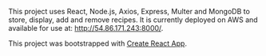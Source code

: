 This project uses React, Node.js, Axios, Express, Multer and MongoDB to store, display, add and remove recipes.
It is currently deployed on AWS and available for use at: http://54.86.171.243:8000/.

This project was bootstrapped with [Create React App](https://github.com/facebook/create-react-app).
